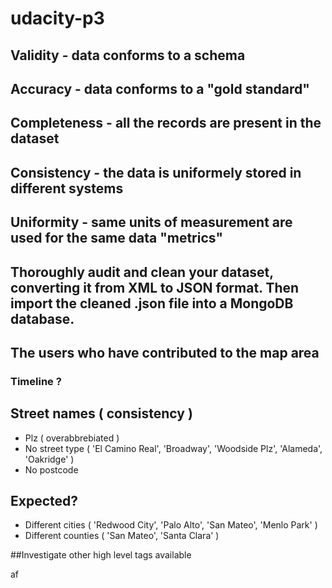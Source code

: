 # udacity-p3

## Validity - data conforms to a schema
## Accuracy - data conforms to a "gold standard"
## Completeness - all the records are present in the dataset
## Consistency - the data is uniformely stored in different systems
## Uniformity - same units of measurement are used for the same data "metrics"

## Thoroughly audit and clean your dataset, converting it from XML to JSON format. Then import the cleaned .json file into a MongoDB database.

## The users who have contributed to the map area
### Timeline ?
## Street names ( consistency )
 - Plz ( overabbrebiated )
 - No street type ( 'El Camino Real', 'Broadway', 'Woodside Plz', 'Alameda', 'Oakridge' )
 - No postcode

 ## Expected?
 - Different cities ( 'Redwood City', 'Palo Alto', 'San Mateo', 'Menlo Park' )
 - Different counties ( 'San Mateo', 'Santa Clara' )
 
 ##Investigate other high level tags available

 af